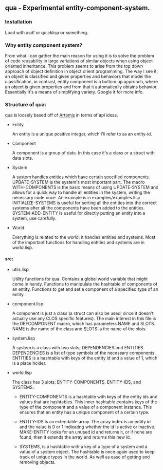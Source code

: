## qua - Experimental entity-component-system.

### Installation

  Load with asdf or quicklisp or something.

### Why entity component system?

  From what I can gather the main reason for using it is to solve the problem of
code reusability in large variations of similar objects when using object
oriented inheritance. This problem seems to arise from the top down approach of
object definition in object orient programming. The way I see it, an object is
classified and given properties and behaviors that model the classification, in
contrast, entity component is a bottom up approach, where an object is given
properties and from that it automatically obtains behavior. Essentially it's a
means of simplifying variety. Google it for more info.

### Structure of qua:

  qua is loosely based off of [Artemis](https://github.com/junkdog/artemis-odb) in
terms of api ideas.

* Entity

  An entity is a unique positive integer, which I'll refer to as an entity-id.

* Component

  A component is a group of data. In this case it's a class or a struct with data
slots.

* System

  A system handles entities which have certain specified components.
UPDATE-SYSTEM is the system's most important part. The macro WITH-COMPONENTS is
the basic means of using UPDATE-SYSTEM and allows for a quick way to handle all
entities in the system, writing the necessary code once. An example is in
examples/examples.lisp . INITIALIZE-SYSTEMS is useful for sorting all the
entities into the correct systems after all the components have been added to
the entities. SYSTEM-ADD-ENTITY is useful for directly putting an entity into a
system, use carefully.

* World

  Everything is related to the world; it handles entities and systems.
Most of the important functions for handling entities and systems are in
world.lisp.

#### src:

* utils.lisp

  Utility functions for qua. Contains a global world variable that might come in
handy. Functions to manipulate the hashtable of components of an entity.
Functions to get and set a component of a specified type of an entity.

* component.lisp

  A component is just a class (a struct can also be used, since it doesn't
actually use any CLOS specific features). The main interest in this file is the
DEFCOMPONENT macro, which has parameters NAME and SLOTS. NAME is the name of the
class and SLOTS is the name of the slots.

* system.lisp

  A system is a class with two slots: DEPENDENCIES and ENTITIES. DEPENDENCIES is
a list of type symbols of the necessary components. ENTITIES is a hashtable with
keys of the entity id and a value of 1, which is a place holder.

* world.lisp

  The class has 3 slots: ENTITY-COMPONENTS, ENTITY-IDS, and SYSTEMS.

    * ENTITY-COMPONENTS is a hashtable with keys of the entity ids and values
that are hashtables. This inner hashtable contains keys of the type of the
component and a value of a component instance. This ensures that an entity has a
unique component of a certain type.

    * ENTITY-IDS is an extendable array. The array index is an entity id and the
value is 0 or 1 indicating whether the id is active or inactive. MAKE-ENTITY
looks for an unused id and returns it, or if none are found, then it extends the
array and returns this new id.

    * SYSTEMS, is a hashtable with a key of a type of a system and a value of a
system object. The hashtable is once again used to keep track of unique types in
the world. As well as ease of getting and removing objects.
